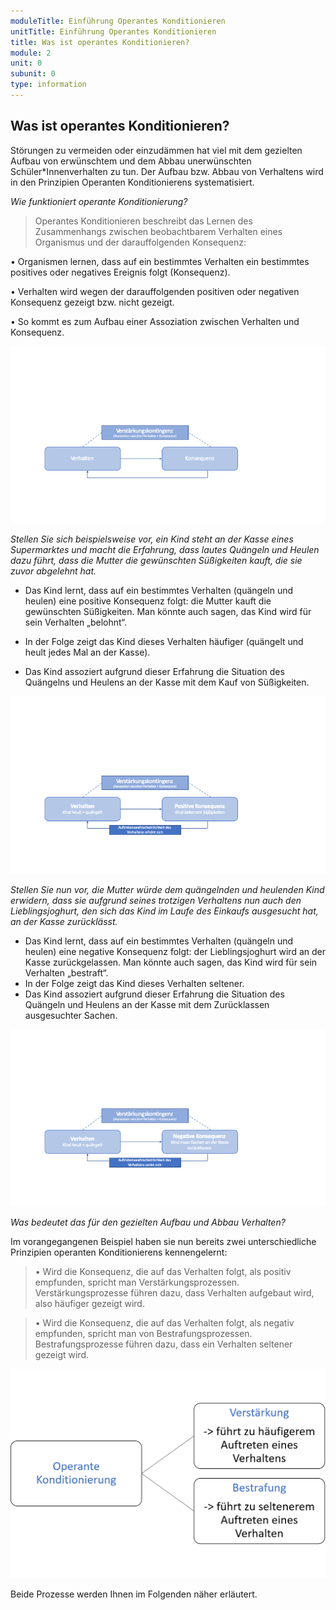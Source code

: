 ```yaml
---
moduleTitle: Einführung Operantes Konditionieren
unitTitle: Einführung Operantes Konditionieren
title: Was ist operantes Konditionieren?
module: 2
unit: 0
subunit: 0
type: information
---
```


## Was ist operantes Konditionieren?

Störungen zu vermeiden oder einzudämmen hat viel mit dem gezielten Aufbau von erwünschtem und dem Abbau unerwünschten Schüler*Innenverhalten zu tun. Der Aufbau bzw. Abbau von Verhaltens wird in den Prinzipien Operanten Konditionierens systematisiert. 

*Wie funktioniert operante Konditionierung?*

> Operantes Konditionieren beschreibt das Lernen des Zusammenhangs zwischen beobachtbarem Verhalten eines Organismus und der darauffolgenden Konsequenz: 

 •	Organismen lernen, dass auf ein bestimmtes Verhalten ein bestimmtes positives oder negatives Ereignis folgt (Konsequenz). 

 •	Verhalten wird wegen der darauffolgenden positiven oder negativen Konsequenz gezeigt bzw. nicht gezeigt. 

 •	So kommt es zum Aufbau einer Assoziation zwischen Verhalten und Konsequenz.


![](00_Verhalten_Konsequenz_gesamt.png)


*Stellen Sie sich beispielsweise vor, ein Kind steht an der Kasse eines Supermarktes und macht die Erfahrung, dass lautes Quängeln und Heulen dazu führt, dass die Mutter die gewünschten Süßigkeiten kauft, die sie zuvor abgelehnt hat.*

 - Das Kind lernt, dass auf ein bestimmtes Verhalten (quängeln und heulen) eine positive Konsequenz folgt: die Mutter kauft die gewünschten Süßigkeiten. Man könnte auch sagen, das Kind wird für sein Verhalten „belohnt“. 
  
 - In der Folge zeigt das Kind dieses Verhalten häufiger (quängelt und heult jedes Mal an der Kasse). 
  
 - Das Kind assoziert aufgrund dieser Erfahrung die Situation des Quängelns und Heulens an der Kasse mit dem Kauf von Süßigkeiten. 

![](00_Verhalten_Konsequenz_Schaubild1.png)

*Stellen Sie nun vor, die Mutter würde dem quängelnden und heulenden Kind erwidern, dass sie aufgrund seines trotzigen Verhaltens nun auch den Lieblingsjoghurt, den sich das Kind im Laufe des Einkaufs ausgesucht hat, an der Kasse zurücklässt.*

- Das Kind lernt, dass auf ein bestimmtes Verhalten (quängeln und heulen) eine negative Konsequenz folgt: der Lieblingsjoghurt wird an der Kasse zurückgelassen. Man könnte auch sagen, das Kind wird für sein Verhalten „bestraft“. 
- In der Folge zeigt das Kind dieses Verhalten seltener.
- Das Kind assoziert aufgrund dieser Erfahrung die Situation des Quängeln und Heulens an der Kasse mit dem Zurücklassen ausgesuchter Sachen. 

![](00_Verhalten_Konsequenz_Schaubild2.png)

*Was bedeutet das für den gezielten Aufbau und Abbau Verhalten?*

Im vorangegangenen Beispiel haben sie nun bereits zwei unterschiedliche Prinzipien operanten Konditionierens kennengelernt: 

> •	Wird die Konsequenz, die auf das Verhalten folgt, als positiv empfunden, spricht man Verstärkungsprozessen. Verstärkungsprozesse führen dazu, dass Verhalten aufgebaut wird, also häufiger gezeigt wird.

> •	Wird die Konsequenz, die auf das Verhalten folgt, als negativ empfunden, spricht man von Bestrafungsprozessen. Bestrafungsprozesse führen dazu, dass ein Verhalten seltener gezeigt wird. 

![](00_Operante_Konditionierung_einfach.png)

Beide Prozesse werden Ihnen im Folgenden näher erläutert.




